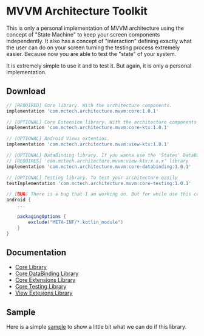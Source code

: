 # MVVM Architecture Toolkit
This is only a personal implementation of MVVM architecture using the concept of "State Machine" to keep your screen components independently. It also has a concept of "interaction" defining exactly what the user can do on your screen turning the testing process extremely easier. Because now you are able to test the "state" of your system.

It is extremely simple to use it and to test it. But again, it is only a personal implementation.

## Download
```groovy
// [REQUIRED] Core library. With the architecture components.
implementation 'com.mctech.architecture.mvvm:core:1.0.1'

// [OPTIONAL] Core Estension library. With the architecture components extentions.
implementation 'com.mctech.architecture.mvvm:core-ktx:1.0.1'

// [OPTIONAL] Android Views extentios. 
implementation 'com.mctech.architecture.mvvm:view-ktx:1.0.1'

// [OPTIONAL] DataBinding library. If you wanna use the 'States' DataBinding adapters.
// [REQUIRES] 'com.mctech.architecture.mvvm:view-ktx:x.x.x' library
implementation 'com.mctech.architecture.mvvm:core-databinding:1.0.1'

// [OPTIONAL] Testing library. To test your architecture easily
testImplementation 'com.mctech.architecture.mvvm:core-testing:1.0.1'

// [BUG] There is a bug that I am working on. But for while use this code on your app gradle file.
android {
    ...

    packagingOptions {
        exclude("META-INF/*.kotlin_module")
    }
}

``` 

## Documentation
* [Core Library](https://github.com/MayconCardoso/Mvvm-Architecture-Toolkit/tree/master/library/core)
* [Core DataBinding Library](https://github.com/MayconCardoso/Mvvm-Architecture-Toolkit/tree/master/library/core-databinding)
* [Core Extensions Library](https://github.com/MayconCardoso/Mvvm-Architecture-Toolkit/tree/master/library/core-ktx)
* [Core Testing Library](https://github.com/MayconCardoso/Mvvm-Architecture-Toolkit/tree/master/library/core-testing)
* [View Extesions Library](https://github.com/MayconCardoso/Mvvm-Architecture-Toolkit/tree/master/library/view-extentions)

## Sample

Here is a simple [sample](https://github.com/MayconCardoso/Mvvm-Architecture-Toolkit/tree/master/sample) to show a little bit what we can do if this library. 
